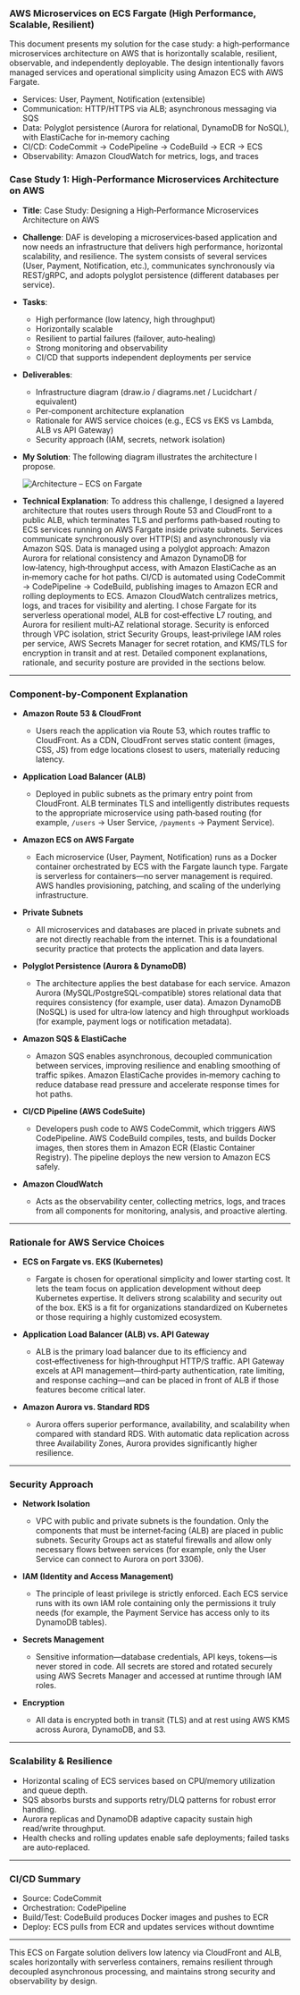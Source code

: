 ### AWS Microservices on ECS Fargate (High Performance, Scalable, Resilient)

This document presents my solution for the case study: a high‑performance microservices architecture on AWS that is horizontally scalable, resilient, observable, and independently deployable. The design intentionally favors managed services and operational simplicity using Amazon ECS with AWS Fargate.

- Services: User, Payment, Notification (extensible)
- Communication: HTTP/HTTPS via ALB; asynchronous messaging via SQS
- Data: Polyglot persistence (Aurora for relational, DynamoDB for NoSQL), with ElastiCache for in‑memory caching
- CI/CD: CodeCommit → CodePipeline → CodeBuild → ECR → ECS
- Observability: Amazon CloudWatch for metrics, logs, and traces

### Case Study 1: High‑Performance Microservices Architecture on AWS

- **Title**: Case Study: Designing a High‑Performance Microservices Architecture on AWS
- **Challenge**: DAF is developing a microservices‑based application and now needs an infrastructure that delivers high performance, horizontal scalability, and resilience. The system consists of several services (User, Payment, Notification, etc.), communicates synchronously via REST/gRPC, and adopts polyglot persistence (different databases per service).
- **Tasks**:
  - High performance (low latency, high throughput)
  - Horizontally scalable
  - Resilient to partial failures (failover, auto‑healing)
  - Strong monitoring and observability
  - CI/CD that supports independent deployments per service
- **Deliverables**:
  - Infrastructure diagram (draw.io / diagrams.net / Lucidchart / equivalent)
  - Per‑component architecture explanation
  - Rationale for AWS service choices (e.g., ECS vs EKS vs Lambda, ALB vs API Gateway)
  - Security approach (IAM, secrets, network isolation)
- **My Solution**: The following diagram illustrates the architecture I propose.

  ![Architecture – ECS on Fargate](./Arsitektur-Microservices.drawio.png)

- **Technical Explanation**: To address this challenge, I designed a layered architecture that routes users through Route 53 and CloudFront to a public ALB, which terminates TLS and performs path‑based routing to ECS services running on AWS Fargate inside private subnets. Services communicate synchronously over HTTP(S) and asynchronously via Amazon SQS. Data is managed using a polyglot approach: Amazon Aurora for relational consistency and Amazon DynamoDB for low‑latency, high‑throughput access, with Amazon ElastiCache as an in‑memory cache for hot paths. CI/CD is automated using CodeCommit → CodePipeline → CodeBuild, publishing images to Amazon ECR and rolling deployments to ECS. Amazon CloudWatch centralizes metrics, logs, and traces for visibility and alerting. I chose Fargate for its serverless operational model, ALB for cost‑effective L7 routing, and Aurora for resilient multi‑AZ relational storage. Security is enforced through VPC isolation, strict Security Groups, least‑privilege IAM roles per service, AWS Secrets Manager for secret rotation, and KMS/TLS for encryption in transit and at rest. Detailed component explanations, rationale, and security posture are provided in the sections below.

---

### Component‑by‑Component Explanation

- **Amazon Route 53 & CloudFront**

  - Users reach the application via Route 53, which routes traffic to CloudFront. As a CDN, CloudFront serves static content (images, CSS, JS) from edge locations closest to users, materially reducing latency.

- **Application Load Balancer (ALB)**

  - Deployed in public subnets as the primary entry point from CloudFront. ALB terminates TLS and intelligently distributes requests to the appropriate microservice using path‑based routing (for example, `/users` → User Service, `/payments` → Payment Service).

- **Amazon ECS on AWS Fargate**

  - Each microservice (User, Payment, Notification) runs as a Docker container orchestrated by ECS with the Fargate launch type. Fargate is serverless for containers—no server management is required. AWS handles provisioning, patching, and scaling of the underlying infrastructure.

- **Private Subnets**

  - All microservices and databases are placed in private subnets and are not directly reachable from the internet. This is a foundational security practice that protects the application and data layers.

- **Polyglot Persistence (Aurora & DynamoDB)**

  - The architecture applies the best database for each service. Amazon Aurora (MySQL/PostgreSQL‑compatible) stores relational data that requires consistency (for example, user data). Amazon DynamoDB (NoSQL) is used for ultra‑low latency and high throughput workloads (for example, payment logs or notification metadata).

- **Amazon SQS & ElastiCache**

  - Amazon SQS enables asynchronous, decoupled communication between services, improving resilience and enabling smoothing of traffic spikes. Amazon ElastiCache provides in‑memory caching to reduce database read pressure and accelerate response times for hot paths.

- **CI/CD Pipeline (AWS CodeSuite)**

  - Developers push code to AWS CodeCommit, which triggers AWS CodePipeline. AWS CodeBuild compiles, tests, and builds Docker images, then stores them in Amazon ECR (Elastic Container Registry). The pipeline deploys the new version to Amazon ECS safely.

- **Amazon CloudWatch**
  - Acts as the observability center, collecting metrics, logs, and traces from all components for monitoring, analysis, and proactive alerting.

---

### Rationale for AWS Service Choices

- **ECS on Fargate vs. EKS (Kubernetes)**

  - Fargate is chosen for operational simplicity and lower starting cost. It lets the team focus on application development without deep Kubernetes expertise. It delivers strong scalability and security out of the box. EKS is a fit for organizations standardized on Kubernetes or those requiring a highly customized ecosystem.

- **Application Load Balancer (ALB) vs. API Gateway**

  - ALB is the primary load balancer due to its efficiency and cost‑effectiveness for high‑throughput HTTP/S traffic. API Gateway excels at API management—third‑party authentication, rate limiting, and response caching—and can be placed in front of ALB if those features become critical later.

- **Amazon Aurora vs. Standard RDS**
  - Aurora offers superior performance, availability, and scalability when compared with standard RDS. With automatic data replication across three Availability Zones, Aurora provides significantly higher resilience.

---

### Security Approach

- **Network Isolation**

  - VPC with public and private subnets is the foundation. Only the components that must be internet‑facing (ALB) are placed in public subnets. Security Groups act as stateful firewalls and allow only necessary flows between services (for example, only the User Service can connect to Aurora on port 3306).

- **IAM (Identity and Access Management)**

  - The principle of least privilege is strictly enforced. Each ECS service runs with its own IAM role containing only the permissions it truly needs (for example, the Payment Service has access only to its DynamoDB tables).

- **Secrets Management**

  - Sensitive information—database credentials, API keys, tokens—is never stored in code. All secrets are stored and rotated securely using AWS Secrets Manager and accessed at runtime through IAM roles.

- **Encryption**
  - All data is encrypted both in transit (TLS) and at rest using AWS KMS across Aurora, DynamoDB, and S3.

---

### Scalability & Resilience

- Horizontal scaling of ECS services based on CPU/memory utilization and queue depth.
- SQS absorbs bursts and supports retry/DLQ patterns for robust error handling.
- Aurora replicas and DynamoDB adaptive capacity sustain high read/write throughput.
- Health checks and rolling updates enable safe deployments; failed tasks are auto‑replaced.

---

### CI/CD Summary

- Source: CodeCommit
- Orchestration: CodePipeline
- Build/Test: CodeBuild produces Docker images and pushes to ECR
- Deploy: ECS pulls from ECR and updates services without downtime

---

This ECS on Fargate solution delivers low latency via CloudFront and ALB, scales horizontally with serverless containers, remains resilient through decoupled asynchronous processing, and maintains strong security and observability by design.
